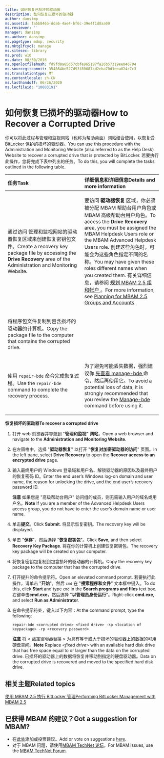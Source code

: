 ```yaml
---
title: 如何恢复已损坏的驱动器
description: 如何恢复已损坏的驱动器
author: dansimp
ms.assetid: fa5b846b-dda6-4ae4-bf6c-39e4f1d8aa00
ms.reviewer: ''
manager: dansimp
ms.author: dansimp
ms.pagetype: mdop, security
ms.mktglfcycl: manage
ms.sitesec: library
ms.prod: w10
ms.date: 08/30/2016
ms.openlocfilehash: fd9fd8a65d57cbfe965197fa26b57319ee046784
ms.sourcegitcommit: 354664bc527d93f80687cd2eba70d1eea024c7c3
ms.translationtype: MT
ms.contentlocale: zh-CN
ms.lasthandoff: 06/26/2020
ms.locfileid: "10803191"
---
```

# <span data-ttu-id="fbc94-103">如何恢复已损坏的驱动器</span><span class="sxs-lookup"><span data-stu-id="fbc94-103">How to Recover a Corrupted Drive</span></span>


<span data-ttu-id="fbc94-104">你可以将此过程与管理和监视网站（也称为帮助桌面）网站结合使用，以恢复受 BitLocker 保护的损坏的驱动器。</span><span class="sxs-lookup"><span data-stu-id="fbc94-104">You can use this procedure with the Administration and Monitoring Website (also referred to as the Help Desk) Website to recover a corrupted drive that is protected by BitLocker.</span></span> <span data-ttu-id="fbc94-105">若要执行此操作，您将完成下表中列出的任务。</span><span class="sxs-lookup"><span data-stu-id="fbc94-105">To do this, you will complete the tasks outlined in the following table.</span></span>

<table>
<colgroup>
<col width="50%" />
<col width="50%" />
</colgroup>
<thead>
<tr class="header">
<th align="left"><span data-ttu-id="fbc94-106">任务</span><span class="sxs-lookup"><span data-stu-id="fbc94-106">Task</span></span></th>
<th align="left"><span data-ttu-id="fbc94-107">详细信息和详细信息</span><span class="sxs-lookup"><span data-stu-id="fbc94-107">Details and more information</span></span></th>
</tr>
</thead>
<tbody>
<tr class="odd">
<td align="left"><p><span data-ttu-id="fbc94-108">通过访问 <strong> </strong> 管理和监视网站的驱动器恢复区域来创建恢复密钥包文件。</span><span class="sxs-lookup"><span data-stu-id="fbc94-108">Create a recovery key package file by accessing the <strong>Drive Recovery</strong> area of the Administration and Monitoring Website.</span></span></p></td>
<td align="left"><p><span data-ttu-id="fbc94-109">要访问 <strong> 驱动器恢复 </strong> 区域，你必须被分配 MBAM 帮助台用户角色或 MBAM 高级帮助台用户角色。</span><span class="sxs-lookup"><span data-stu-id="fbc94-109">To access the <strong>Drive Recovery</strong> area, you must be assigned the MBAM Helpdesk Users role or the MBAM Advanced Helpdesk Users role.</span></span> <span data-ttu-id="fbc94-110">创建这些角色时，可能会为这些角色指定不同的名称。</span><span class="sxs-lookup"><span data-stu-id="fbc94-110">You may have given these roles different names when you created them.</span></span> <span data-ttu-id="fbc94-111">有关详细信息，请参阅 <a href="planning-for-mbam-25-groups-and-accounts.md#bkmk-helpdesk-roles" data-raw-source="[Planning for MBAM 2.5 Groups and Accounts](planning-for-mbam-25-groups-and-accounts.md#bkmk-helpdesk-roles)"> 规划 MBAM 2.5 组和帐户 </a> 。</span><span class="sxs-lookup"><span data-stu-id="fbc94-111">For more information, see <a href="planning-for-mbam-25-groups-and-accounts.md#bkmk-helpdesk-roles" data-raw-source="[Planning for MBAM 2.5 Groups and Accounts](planning-for-mbam-25-groups-and-accounts.md#bkmk-helpdesk-roles)">Planning for MBAM 2.5 Groups and Accounts</a>.</span></span></p></td>
</tr>
<tr class="even">
<td align="left"><p><span data-ttu-id="fbc94-112">将程序包文件复制到包含损坏的驱动器的计算机。</span><span class="sxs-lookup"><span data-stu-id="fbc94-112">Copy the package file to the computer that contains the corrupted drive.</span></span></p></td>
<td align="left"><p></p></td>
</tr>
<tr class="odd">
<td align="left"><p><span data-ttu-id="fbc94-113">使用 <code>repair-bde</code> 命令完成恢复过程。</span><span class="sxs-lookup"><span data-stu-id="fbc94-113">Use the <code>repair-bde</code> command to complete the recovery process.</span></span></p></td>
<td align="left"><p><span data-ttu-id="fbc94-114">为了避免可能丢失数据，强烈建议你 <a href="https://go.microsoft.com/fwlink/?LinkId=393567" data-raw-source="[Manage-bde](https://go.microsoft.com/fwlink/?LinkId=393567)"> 先查看 manage-bde </a> 命令，然后再使用它。</span><span class="sxs-lookup"><span data-stu-id="fbc94-114">To avoid a potential loss of data, it is strongly recommended that you review the <a href="https://go.microsoft.com/fwlink/?LinkId=393567" data-raw-source="[Manage-bde](https://go.microsoft.com/fwlink/?LinkId=393567)">Manage-bde</a> command before using it.</span></span></p></td>
</tr>
</tbody>
</table>

 

**<span data-ttu-id="fbc94-115">恢复损坏的驱动器</span><span class="sxs-lookup"><span data-stu-id="fbc94-115">To recover a corrupted drive</span></span>**

1.  <span data-ttu-id="fbc94-116">打开 web 浏览器并导航到 "**管理和监视" 网站**。</span><span class="sxs-lookup"><span data-stu-id="fbc94-116">Open a web browser and navigate to the **Administration and Monitoring Website**.</span></span>

2.  <span data-ttu-id="fbc94-117">在左窗格中，选择 "**驱动器恢复**" 以打开 "**恢复对加密驱动器的访问**" 页面。</span><span class="sxs-lookup"><span data-stu-id="fbc94-117">In the left pane, select **Drive Recovery** to open the **Recover access to an encrypted drive** page.</span></span>

3.  <span data-ttu-id="fbc94-118">输入最终用户的 Windows 登录域和用户名、解锁驱动器的原因以及最终用户的恢复密码 ID。</span><span class="sxs-lookup"><span data-stu-id="fbc94-118">Enter the end user’s Windows log-on domain and user name, the reason for unlocking the drive, and the end user’s recovery password ID.</span></span>

    <span data-ttu-id="fbc94-119">**注意** 如果您是 "高级帮助台用户" 访问组的成员，则无需输入用户的域名或用户名。</span><span class="sxs-lookup"><span data-stu-id="fbc94-119">**Note** If you are a member of the Advanced Helpdesk Users access group, you do not have to enter the user’s domain name or user name.</span></span>

     

4.  <span data-ttu-id="fbc94-120">单击**提交**。</span><span class="sxs-lookup"><span data-stu-id="fbc94-120">Click **Submit**.</span></span> <span data-ttu-id="fbc94-121">将显示恢复密钥。</span><span class="sxs-lookup"><span data-stu-id="fbc94-121">The recovery key will be displayed.</span></span>

5.  <span data-ttu-id="fbc94-122">单击 "**保存**"，然后选择 "**恢复密钥包**"。</span><span class="sxs-lookup"><span data-stu-id="fbc94-122">Click **Save**, and then select **Recovery Key Package**.</span></span> <span data-ttu-id="fbc94-123">将在你的计算机上创建恢复密钥包。</span><span class="sxs-lookup"><span data-stu-id="fbc94-123">The recovery key package will be created on your computer.</span></span>

6.  <span data-ttu-id="fbc94-124">将恢复密钥包复制到包含损坏的驱动器的计算机。</span><span class="sxs-lookup"><span data-stu-id="fbc94-124">Copy the recovery key package to the computer that has the corrupted drive.</span></span>

7.  <span data-ttu-id="fbc94-125">打开提升的命令提示符。</span><span class="sxs-lookup"><span data-stu-id="fbc94-125">Open an elevated command prompt.</span></span> <span data-ttu-id="fbc94-126">若要执行此操作，请单击 "**开始**"，然后 `cmd` 在 "**搜索程序和文件**" 文本框中键入。</span><span class="sxs-lookup"><span data-stu-id="fbc94-126">To do this, click **Start** and type `cmd` in the **Search programs and files** text box.</span></span> <span data-ttu-id="fbc94-127">右键单击**cmd.exe**，然后选择 "**以管理员身份运行**"。</span><span class="sxs-lookup"><span data-stu-id="fbc94-127">Right-click **cmd.exe**, and select **Run as Administrator**.</span></span>

8.  <span data-ttu-id="fbc94-128">在命令提示符处，键入以下内容：</span><span class="sxs-lookup"><span data-stu-id="fbc94-128">At the command prompt, type the following:</span></span>

    `repair-bde <corrupted drive> <fixed drive> -kp <location of keypackage> -rp <recovery password>`

    <span data-ttu-id="fbc94-129">**注意** 将 &lt; *固定驱动器*替换 &gt; 为具有等于或大于损坏的驱动器上的数据的可用硬盘空间。</span><span class="sxs-lookup"><span data-stu-id="fbc94-129">**Note** Replace &lt;*fixed drive*&gt; with an available hard disk drive that has free space equal to or larger than the data on the corrupted drive.</span></span> <span data-ttu-id="fbc94-130">已损坏的驱动器上的数据将恢复并移动到指定的硬盘驱动器。</span><span class="sxs-lookup"><span data-stu-id="fbc94-130">Data on the corrupted drive is recovered and moved to the specified hard disk drive.</span></span>

     


## <span data-ttu-id="fbc94-131">相关主题</span><span class="sxs-lookup"><span data-stu-id="fbc94-131">Related topics</span></span>


[<span data-ttu-id="fbc94-132">使用 MBAM 2.5 执行 BitLocker 管理</span><span class="sxs-lookup"><span data-stu-id="fbc94-132">Performing BitLocker Management with MBAM 2.5</span></span>](performing-bitlocker-management-with-mbam-25.md)

 
## <span data-ttu-id="fbc94-133">已获得 MBAM 的建议？</span><span class="sxs-lookup"><span data-stu-id="fbc94-133">Got a suggestion for MBAM?</span></span>
- <span data-ttu-id="fbc94-134">在[此处](http://mbam.uservoice.com/forums/268571-microsoft-bitlocker-administration-and-monitoring)添加或投票建议。</span><span class="sxs-lookup"><span data-stu-id="fbc94-134">Add or vote on suggestions [here](http://mbam.uservoice.com/forums/268571-microsoft-bitlocker-administration-and-monitoring).</span></span> 
- <span data-ttu-id="fbc94-135">对于 MBAM 问题，请使用[MBAM TechNet 论坛](https://social.technet.microsoft.com/Forums/home?forum=mdopmbam)。</span><span class="sxs-lookup"><span data-stu-id="fbc94-135">For MBAM issues, use the [MBAM TechNet Forum](https://social.technet.microsoft.com/Forums/home?forum=mdopmbam).</span></span>
 






